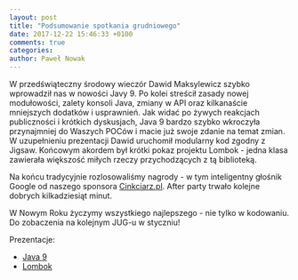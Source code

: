 ```yaml
---
layout: post
title: "Podsumowanie spotkania grudniowego"
date: 2017-12-22 15:46:33 +0100
comments: true
categories: 
author: Paweł Nowak
---
```



W przedświąteczny środowy wieczór Dawid Maksylewicz szybko wprowadził nas w nowości Javy 9. Po kolei streścił zasady nowej modułowości, 
zalety konsoli Java, zmiany w API oraz kilkanaście mniejszych dodatków i usprawnień. 
Jak widać po żywych reakcjach publiczności i krótkich dyskusjach, Java 9 bardzo szybko wkroczyła przynajmniej do Waszych POCów i macie już swoje zdanie na temat zmian. 
W uzupełnieniu prezentacji Dawid uruchomił modularny kod zgodny z Jigsaw. Końcowym akordem był krótki pokaz projektu Lombok - jedna klasa zawierała większość miłych rzeczy przychodzących z tą biblioteką.

Na końcu tradycyjnie rozlosowaliśmy nagrody - w tym inteligentny głośnik Google od naszego sponsora <a href="https://cinkciarz.pl" target="_blank">Cinkciarz.pl</a>. 
After party trwało kolejne dobrych kilkadziesiąt minut. 

W Nowym Roku życzymy wszystkiego najlepszego - nie tylko w kodowaniu. Do zobaczenia na kolejnym JUG-u w styczniu!

Prezentacje:
<ul>
<li><a href="/files/Java_9.pptx" target="_blank">Java 9</a></li>
<li><a href="/files/Lombok.pptx" target="_blank">Lombok</a></li>
</ul>
